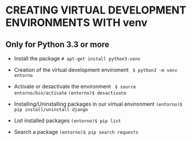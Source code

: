 # CREATING VIRTUAL DEVELOPMENT ENVIRONMENTS WITH venv
## Only for Python 3.3 or more

- Install the package
`# apt-get install python3-venv`

- Creation of the virtual development enviroment
` $ python3 -m venv entorno`

- Activate or desactivate the environment
` $ source entorno/bin/activate`
`(entorno)$ desactivate`

- Installing/Uninstalling packages in our virtual environment
`(entorno)$ pip install/uninstall django`

- List installed packages
`(entorno)$ pip list`

- Search a package
`(entorno)$ pip search requests`
